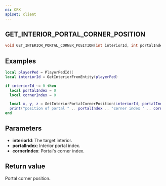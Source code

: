 ```yaml
---
ns: CFX
apiset: client
---
```

## GET_INTERIOR_PORTAL_CORNER_POSITION

```c
void GET_INTERIOR_PORTAL_CORNER_POSITION(int interiorId, int portalIndex, int cornerIndex, float* posX, float* posY, float* posZ);
```

## Examples

```lua
local playerPed = PlayerPedId()
local interiorId = GetInteriorFromEntity(playerPed)

if interiorId ~= 0 then
  local portalIndex = 0
  local cornerIndex = 0

  local x, y, z = GetInteriorPortalCornerPosition(interiorId, portalIndex, cornerIndex)
  print("position of portal " .. portalIndex .. "corner index " .. cornerIndex .. " is: " .. vec(x, y, z))
end
```

## Parameters
* **interiorId**: The target interior.
* **portalIndex**: Interior portal index.
* **cornerIndex**: Portal's corner index.

## Return value
Portal corner position.
